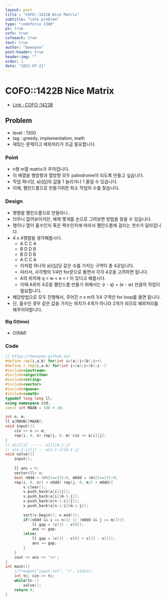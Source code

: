 ```yaml
---
layout: post
title : "COFO::1422B Nice Matrix"
subtitle: "cofo problem"
type: "codeforce 1300"
ps: true
cofo: true
cofoeach: true
text: true
author: "beenpow"
post-header: true
header-img: ""
order: 1
date: "2021-07-21"
---
```

# COFO::1422B Nice Matrix
- [Link : COFO::1422B](https://codeforces.com/problemset/problem/1422/B)

## Problem 

- level : 1300
- tag : greedy, implementation, math
- 재밌는 문제이고 예외처리가 조금 필요합니다.

### Point
- n행 m열 matrix가 주어집니다.
- 이 배열을 행방향과 열방향 모두 palindrome이 되도록 만들고 싶습니다.
- 작업 하나당, a[i][j]의 값을 1 늘리거나 1 줄일 수 있습니다.
- 이때, 팰린드롬으로 만들기위한 최소 작업의 수를 찾습니다.

### Design
- 행렬을 펠린드롬으로 만들라니..
- 터무니 없어보이지만, 예제 몇개를 손으로 그려보면 방법을 찾을 수 있습니다.
- 행이나 열이 홀수인지 혹은 짝수인지에 따라서 팰린드롬에 걸리는 갯수가 달라집니다.
- 4 x 4행렬을 생각해봅시다.
  - A C C A
  - B D D B
  - B D D B
  - A C C A
  - 이처럼 하나의 a[i][j]당 같은 수를 가지는 구역이 총 4곳입니다.
  - 따라서, 사각형의 1/4만 for문으로 돌면서 각각 4곳을 고려하면 됩니다.
  - A의 위치에 q < w < e < r 이 있다고 해봅시다.
  - 이때 A위치 4곳을 팰린드롬 만들기 위해서는 (r - q) + (e - w) 만큼의 작업이 필요합니다.
- 해당방법으로 모두 진행해서, 주어진 n x m의 1/4 구역만 for loop를 돌면 됩니다.
- 단, 홀수인 경우 같은 값을 가지는 위치가 4개가 아니라 2개가 되므로 예외처리를 해주어야합니다.

#### Big O(time)
- O(NM)

### Code
```cpp
// https://beenpow.github.io/
#define rep(i,a,b) for(int i=(a);i<(b);i++)
#define r_rep(i,a,b) for(int i=(a);i>(b);i--)
#include<iostream>
#include<algorithm>
#include<string>
#include<vector>
#include<queue>
#include<cmath>
typedef long long ll;
using namespace std;
const int MAXN = 100 + 10;

int n, m;
ll a[MAXN][MAXN];
void input(){
    cin >> n >> m;
    rep(i, 0, n) rep(j, 0, m) cin >> a[i][j];
}
// a[i][j] ------ a[i][m-1-j]
// a[n-1-i][j] -- a[n-1-i][m-1-j]
void solve(){
    input();
    
    ll ans = 0;
    vector<ll> v;
    bool nOdd = (n%2)==1?1:0, mOdd = (m%2)==1?1:0;
    rep(i, 0, n/2 + nOdd) rep(j, 0, m/2 + mOdd){
        v.clear();
        v.push_back(a[i][j]);
        v.push_back(a[i][m-1-j]);
        v.push_back(a[n-1-i][j]);
        v.push_back(a[n-1-i][m-1-j]);
        
        sort(v.begin(), v.end());
        if((nOdd && i == n/2) || (mOdd && j == m/2)){
            ll gap = (v[3] - v[0]);
            ans += gap;
        }else{
            ll gap = (v[3] - v[0] + v[2] - v[1]);
            ans += gap;
        }
    }
    cout << ans << '\n';
}
int main(){
    //freopen("input.txt", "r", stdin);
    int tc; cin >> tc;
    while(tc--)
        solve();
    return 0;
}
```
